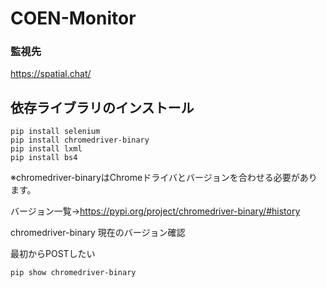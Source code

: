 # COEN-Monitor

### 監視先
https://spatial.chat/

## 依存ライブラリのインストール
```
pip install selenium
pip install chromedriver-binary
pip install lxml
pip install bs4
```
※chromedriver-binaryはChromeドライバとバージョンを合わせる必要があります。

バージョン一覧→https://pypi.org/project/chromedriver-binary/#history

chromedriver-binary 現在のバージョン確認

最初からPOSTしたい

```
pip show chromedriver-binary
```
